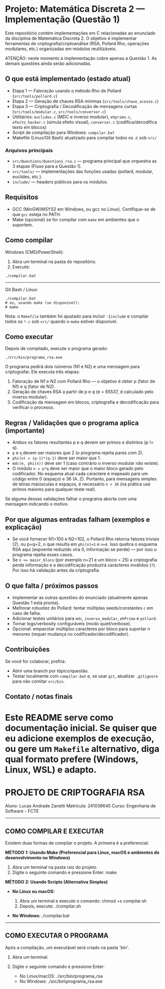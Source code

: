 # Projeto: Matemática Discreta 2 — Implementação (Questão 1)

Este repositório contém implementações em C relacionadas ao enunciado da disciplina de Matemática Discreta 2. O objetivo é implementar ferramentas de criptografia/criptoanálise (RSA, Pollard Rho, operações modulares, etc.) organizadas em módulos reutilizáveis.

ATENÇÃO: neste momento a implementação cobre apenas a Questão 1. As demais questões ainda serão adicionadas.

## O que está implementado (estado atual)

- Etapa 1 — Fatoração usando o método Rho de Pollard (`src/tools/pollard.c`)
- Etapa 2 — Geração de chaves RSA mínimas (`src/tools/chave_acesso.c`)
- Etapa 3 — Criptografia / Decodificação de mensagens curtas (`src/tools/modular.c`, `src/tools/conversor.c`)
- Utilitários: `euclides.c` (MDC e inverso modular), `ehprimo.c`, `efeito_hacker.c` (simula efeito visual), `conversor.c` (codifica/decodifica texto em blocos)
- Script de compilação para Windows: `compilar.bat`
- Makefile (Linux/Git Bash) atualizado para compilar todos os .c sob `src/`

### Arquivos principais

- `src/Questions/Question1_rsa.c` — programa principal que orquestra as 3 etapas (Fluxo para a Questão 1).
- `src/tools/` — implementações das funções usadas (pollard, modular, euclides, etc.).
- `include/` — headers públicos para os módulos.

## Requisitos

- GCC (MinGW/MSYS2 em Windows, ou gcc no Linux). Certifique-se de que `gcc` esteja no PATH.
- Make (opcional) se for compilar com `make` em ambientes que o suportem.

## Como compilar

Windows (CMD/PowerShell):

1. Abra um terminal na pasta do repositório.
2. Execute:

```
./compilar.bat
```

--------------------------------------------------------------------

Git Bash / Linux:

```
./compilar.bat
# ou, usando make (se disponível):
# make
```

Nota: o `Makefile` também foi ajustado para incluir `-Iinclude` e compilar todos os `*.c` sob `src/` quando o `make` estiver disponível.

## Como executar

Depois de compilado, execute o programa gerado:

```
./src/bin/programa_rsa.exe
```

O programa pedirá dois números (N1 e N2) e uma mensagem para criptografar. Ele executa três etapas:

1. Fatoração de N1 e N2 com Pollard Rho — o objetivo é obter p (fator de N1) e q (fator de N2).
2. Geração de chaves RSA a partir de p e q (e = 65537, d calculado pelo inverso modular).
3. Codificação da mensagem em blocos, criptografia e decodificação para verificar o processo.

## Regras / Validações que o programa aplica (importante)

- Ambos os fatores resultantes p e q devem ser primos e distintos (p != q).
- `p` e `q` devem ser maiores que 2 (o programa rejeita pares com 2).
- `phi(n) = (p-1)*(q-1)` deve ser maior que 1.
- `mdc(e, phi(n))` deve ser 1 (caso contrário o inverso modular não existe).
- O módulo `n = p*q` deve ser maior que o maior bloco gerado pelo codificador. No esquema atual cada caractere é mapeado para um código entre 0 (espaço) e 36 (A..Z). Portanto, para mensagens simples de letras maiúsculas e espaços, é necessário `n > 36` (na prática use primos maiores para qualquer teste real).

Se alguma dessas validações falhar o programa aborta com uma mensagem indicando o motivo.

## Por que algumas entradas falham (exemplos e explicação)

- Se você fornecer N1=100 e N2=102, o Pollard Rho retorna fatores triviais (2), ou p=q=2, o que resulta em `phi(n)=1` e `n=4`. Isso quebra o esquema RSA aqui (expoente reduzido vira 0, informação se perde) — por isso o programa rejeita esses casos.
- Se `n <= maior_bloco` (por exemplo n=21 e um bloco = 25) a criptografia perde informação e a decodificação produzirá caracteres inválidos (`?`). Por isso há validação antes da criptografia.

## O que falta / próximos passos

- Implementar as outras questões do enunciado (atualmente apenas Questão 1 está pronta).
- Melhorar robustez do Pollard: tentar múltiplas seeds/constantes `c` em caso de falha.
- Adicionar testes unitários para `mdc`, `inverso_modular`, `ehPrimo` e `pollard`.
- Tornar logs/verbosity configuráveis (modo quiet/verbose).
- Opcional: empacotar múltiplos caracteres por bloco para suportar n menores (requer mudança no codificador/decodificador).

## Contribuições

Se você for colaborar, prefira:

- Abrir uma branch por tópico/questão.
- Testar localmente com `compilar.bat` e, se usar `git`, atualizar `.gitignore` para não comitar `src/bin`.

## Contato / notas finais

# Este README serve como documentação inicial. Se quiser que eu adicione exemplos de execução, ou gere um `Makefile` alternativo, diga qual formato prefere (Windows, Linux, WSL) e adapto.

# PROJETO DE CRIPTOGRAFIA RSA

Aluno: Lucas Andrade Zanetti
Matrícula: 241039645
Curso: Engenharia de Software - FCTE

---

## COMO COMPILAR E EXECUTAR

Existem duas formas de compilar o projeto. A primeira é a preferencial.

**MÉTODO 1: Usando Make (Preferencial para Linux, macOS e ambientes de desenvolvimento no Windows)**

1. Abra um terminal na pasta raiz do projeto.
2. Digite o seguinte comando e pressione Enter:
   make

**MÉTODO 2: Usando Scripts (Alternativa Simples)**

- **No Linux ou macOS:**

  1. Abra um terminal e execute o comando: chmod +x compilar.sh
  2. Depois, execute: ./compilar.sh

- **No Windows:**
  ./compilar.bat

---

## COMO EXECUTAR O PROGRAMA

Após a compilação, um executável será criado na pasta 'bin'.

1. Abra um terminal.
2. Digite o seguinte comando e pressione Enter:

   - No Linux/macOS: ./src/bin/programa_rsa
   - No Windows: ./src/bin\programa_rsa.exe
